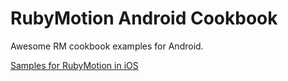 RubyMotion Android Cookbook
===========================

Awesome RM cookbook examples for Android.  

[Samples for RubyMotion in iOS](http://iconoclastlabs.github.io/rubymotion_cookbook/)
